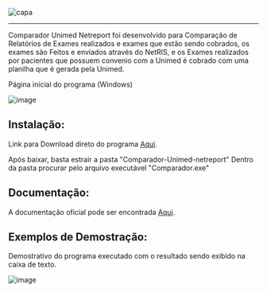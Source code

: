 ![capa](https://user-images.githubusercontent.com/131995399/236318727-3a855a01-9441-4c14-aab9-2999eb872660.jpg)

<hr> </hr>

Comparador Unimed Netreport foi desenvolvido para Comparação de Relatórios de Exames realizados e exames que estão sendo cobrados, os exames são Feitos e enviados através do NetRIS, e os Exames realizados por pacientes que possuem convenio com a Unimed é cobrado com uma planilha que é gerada pela Unimed.

Página inicial do programa (Windows)

![image](https://user-images.githubusercontent.com/131995399/236322828-b00a408b-8792-478e-b1bd-0ff368dc5e0d.png)

## Instalação:

<p>Link para Download direto do programa <a href="https://github.com/CristianRogerio/Comparador-Unimed-Netreport/archive/refs/heads/master.zip/">Aqui</a>.</p>

Após baixar, basta estrair a pasta "Comparador-Unimed-netreport"
Dentro da pasta procurar pelo arquivo executável "Comparador.exe"

## Documentação:

<p>A documentação oficial pode ser encontrada <a href="https://github.com/CristianRogerio/Comparador-Unimed-Netreport/wiki/">Aqui</a>.</p>

## Exemplos de Demostração:

Demostrativo do programa executado com o resultado sendo exibido na caixa de texto.

![image](https://user-images.githubusercontent.com/131995399/236324210-b9fbb183-f2ce-4214-8342-4d9063f09a91.png)



